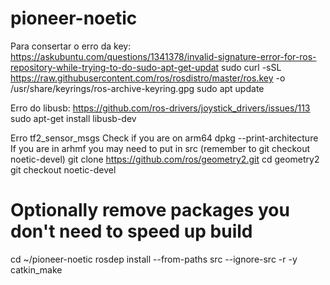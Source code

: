 # pioneer-noetic
Para consertar o erro da key:
https://askubuntu.com/questions/1341378/invalid-signature-error-for-ros-repository-while-trying-to-do-sudo-apt-get-updat
sudo curl -sSL https://raw.githubusercontent.com/ros/rosdistro/master/ros.key -o /usr/share/keyrings/ros-archive-keyring.gpg
sudo apt update

Erro do libusb:
https://github.com/ros-drivers/joystick_drivers/issues/113
sudo apt-get install libusb-dev

Erro tf2_sensor_msgs
Check if you are on arm64
dpkg --print-architecture
If you are in arhmf you may need to put in src (remember to git checkout noetic-devel)
git clone https://github.com/ros/geometry2.git
cd geometry2
git checkout noetic-devel
# Optionally remove packages you don't need to speed up build
cd ~/pioneer-noetic
rosdep install --from-paths src --ignore-src -r -y
catkin_make




